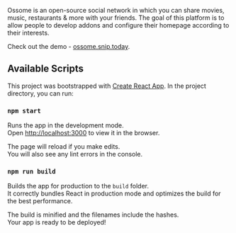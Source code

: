 Ossome is an open-source social network in which you can share movies, music, restaurants & more with your friends. 
The goal of this platform is to allow people to develop addons and configure their homepage according to their interests.

Check out the demo - [ossome.snip.today](https://ossome.snip.today).


## Available Scripts

This project was bootstrapped with [Create React App](https://github.com/facebook/create-react-app).
In the project directory, you can run:

### `npm start`

Runs the app in the development mode.<br>
Open [http://localhost:3000](http://localhost:3000) to view it in the browser.

The page will reload if you make edits.<br>
You will also see any lint errors in the console.

### `npm run build`

Builds the app for production to the `build` folder.<br>
It correctly bundles React in production mode and optimizes the build for the best performance.

The build is minified and the filenames include the hashes.<br>
Your app is ready to be deployed!
